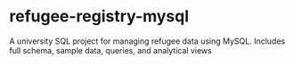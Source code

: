 # refugee-registry-mysql
A university SQL project for managing refugee data using MySQL. Includes full schema, sample data, queries, and analytical views
